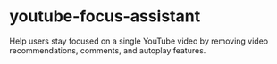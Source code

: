 # youtube-focus-assistant
Help users stay focused on a single YouTube video by removing video recommendations, comments, and autoplay features.
